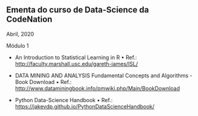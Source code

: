 ## Ementa do curso de Data-Science da CodeNation    

Abril, 2020

Módulo 1

- An Introduction to Statistical Learning in R
• Ref.:
http://faculty.marshall.usc.edu/gareth-james/ISL/

- DATA MINING AND ANALYSIS Fundamental Concepts and Algorithms - Book Download
• Ref.:
http://www.dataminingbook.info/pmwiki.php/Main/BookDownload

- Python Data-Science Handbook
• Ref.:
https://jakevdp.github.io/PythonDataScienceHandbook/
